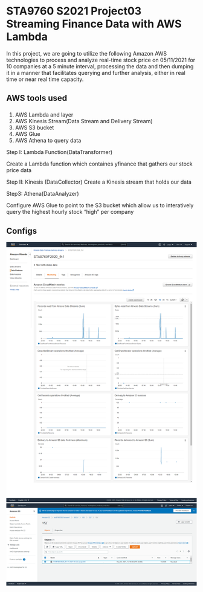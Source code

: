 # STA9760 S2021 Project03 Streaming Finance Data with AWS Lambda
In this project, we are going to utilize the following Amazon AWS technologies to process and analyze real-time stock price on 05/11/2021 for 10 companies at a 5 minute interval, processing the data and then dumping it in a manner that facilitates querying and further analysis, either in real time or near real time capacity.


## AWS tools used

###
1. AWS Lambda and layer
2. AWS Kinesis Stream(Data Stream and Delivery Stream)
3. AWS S3 bucket
4. AWS Glue 
5. AWS Athena to query data 

Step I: Lambda Function(DataTransformer)


Create a Lambda function which containes yfinance that gathers our stock price data 

Step II: Kinesis (DataCollector)
Create a Kinesis stream that holds our data

Step3: Athena(DataAnalyzer)

Configure AWS Glue to point to the S3 bucket which allow us to interatively query the highest hourly stock “high” per company 




## Configs
![kinesis_config](https://github.com/KY0409/Project03/blob/main/kinesis_config.png)
![s3_bucket](https://github.com/KY0409/Project03/blob/main/screenshot_of_s3_bucket.png)

